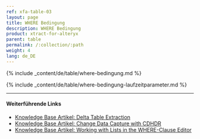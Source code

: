 ```yaml
---
ref: xfa-table-03
layout: page
title: WHERE Bedingung
description: WHERE Bedingung
product: xtract-for-alteryx
parent: table
permalink: /:collection/:path
weight: 4
lang: de_DE
---
```


{% include _content/de/table/where-bedingung.md %}

{% include _content/de/table/where-bedingung-laufzeitparameter.md %}

**** 
#### Weiterführende Links

- [Knowledge Base Artikel: Delta Table Extraction](https://kb.theobald-software.com/xtract-universal/delta-table-extraction)
- [Knowledge Base Artikel: Change Data Capture with CDHDR](https://kb.theobald-software.com/xtract-universal/change-data-capture-with-cdhdr)
- [Knowledge Base Artikel: Working with Lists in the WHERE-Clause Editor](https://kb.theobald-software.com/xtract-universal/where-clause-editor-lists)